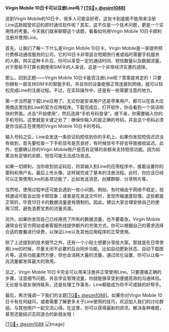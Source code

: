 **Virgin Mobile 10日卡可以注册Line吗？[[TG💪+ @esim1088](https://t.me/s/esim1088)]**

说到Virgin Mobile的10日卡，很多人可能会好奇，这张卡到底能不能用来注册Line这款超受欢迎的即时通讯软件呢？其实，这不仅是一个技术问题，更是一个实用性的考量。今天我们就来聊聊这个话题，看看如何用Virgin Mobile 10日卡顺利注册并使用Line。

首先，让我们了解一下什么是Virgin Mobile 10日卡。Virgin Mobile是一家提供预付费移动通信服务的公司，它的10日卡非常适合短期旅行者或临时需要手机服务的人群。购买这种卡片后，你可以享受一定的通话时间、短信数量以及数据流量。对于那些不打算长期使用SIM卡的人来说，这是一个非常经济实惠的选择。

那么，回到正题——Virgin Mobile 10日卡能否注册Line呢？答案是肯定的！只要你拥有一部支持SIM卡的智能手机，并且你的设备能够正常连接到网络，就可以轻松完成Line的注册过程。不过，在实际操作中，还是有一些需要注意的地方。

第一步当然是下载Line应用了。无论你是安卓用户还是苹果用户，都可以在各大应用商店里找到Line的官方应用程序。下载完成后，打开软件，你会看到一个简洁明快的界面。点击“开始使用”，然后选择“手机号码登录”。接下来，你需要输入你的手机号码。这里就是关键之处了：确保你输入的是正确的号码，并且这个号码必须是你当前正在使用的Virgin Mobile 10日卡的号码。

输入号码之后，Line会发送一条验证码短信到你的手机上。如果你发现短信迟迟没有收到，首先要检查一下手机信号是否良好，有时候信号不好会导致接收延迟。此外，也要确认你的Virgin Mobile账户是否有足够的余额来支持短信功能。因为如果没有足够的余额，短信可能无法成功发送。

如果一切顺利，当你收到验证码后，将其输入到Line的应用程序中，接着设置你的密码和用户名，最后上传头像，这样就完成了基本的注册流程。此时，你应该已经可以正常使用Line的各项功能了，比如发送消息、创建群聊、分享照片等。

当然啦，使用过程中还可能会遇到一些小问题。例如，有时候由于网络不稳定，视频通话可能会出现卡顿现象；或者是在发送文件时，发现传输速度较慢。这些都是正常的，毕竟10日卡的数据流量是有限制的。因此，建议大家合理安排自己的使用习惯，避免浪费宝贵的流量资源。

另外，如果你发现自己已经用完了所有的数据流量，也不要着急。Virgin Mobile通常会在官方网站或者客服热线提供额外的充值方式。你可以根据自己的需求选择合适的套餐进行续费，以保证Line以及其他应用程序的正常使用。

除了上述提到的技术细节之外，还有一个小贴士想要分享给大家。那就是在日常使用Line的时候，尽量关闭不必要的后台同步功能，比如自动更新状态、自动下载图片等。这些功能虽然方便，但也会消耗大量的流量。通过优化设置，你可以让每一兆流量都发挥最大的效用。

总之，Virgin Mobile 10日卡完全可以用来注册并正常使用Line。只要遵循正确的步骤，注意细节问题，并且学会管理流量，你就能够享受到便捷高效的沟通体验。无论是与朋友保持联系，还是处理工作事务，Line都能成为你不可或缺的好帮手。

最后，再次强调一下我们的主题[[TG💪+ @esim1088](https://t.me/s/esim1088)]。如果你对Virgin Mobile 10日卡有任何疑问，或者需要了解更多关于Line使用的技巧，欢迎加入我们的讨论群组，与其他用户一起交流心得。在这里，你可以获得最新的资讯，解决各种难题，甚至还能结识志同道合的新朋友哦！

[[TG💪+ @esim1088](https://t.me/s/esim1088) ![Image](https://i.postimg.cc/4NQfJmqS/Snipaste-2025-05-13-00-14-12.png)]